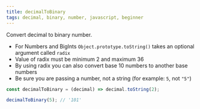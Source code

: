 ```yaml
---
title: decimalToBinary
tags: decimal, binary, number, javascript, beginner
---
```


Convert decimal to binary number.

- For Numbers and BigInts `Object.prototype.toString()` takes an optional argument called `radix`
- Value of radix must be minimum 2 and maximum 36
- By using radix you can also convert base 10 numbers to another base numbers
- Be sure you are passing a number, not a string (for example: `5`, not `"5"`)

```js
const decimalToBinary = (decimal) => decimal.toString(2);
```

```js
decimalToBinary(5); // '101'
```
